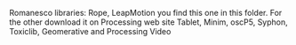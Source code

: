 Romanesco libraries:
Rope, LeapMotion you find this one in this folder.
For the other download it on Processing web site
Tablet, Minim, oscP5, Syphon, Toxiclib, Geomerative and Processing Video
